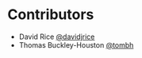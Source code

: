 # Contributors

* David Rice [@davidjrice](https://github.com/davidjrice)
* Thomas Buckley-Houston [@tombh](https://github.com/tombh)
